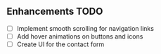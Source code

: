 ## Enhancements TODO

- [ ] Implement smooth scrolling for navigation links
- [ ] Add hover animations on buttons and icons
- [ ] Create UI for the contact form